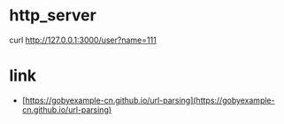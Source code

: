 # http_server

curl http://127.0.0.1:3000/user?name=111

# link

- [https://gobyexample-cn.github.io/url-parsing](https://gobyexample-cn.github.io/url-parsing)
